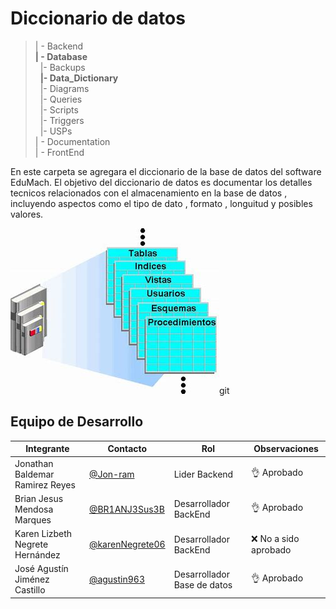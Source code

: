 # Diccionario de datos 
>| - Backend <br>
>**| - Database** <br>
>&nbsp;&nbsp;|- Backups<br>
>&nbsp;&nbsp;**|- Data_Dictionary**<br>
>&nbsp;&nbsp;|- Diagrams<br>
>&nbsp;&nbsp;|- Queries<br>
>&nbsp;&nbsp;|- Scripts<br>
>&nbsp;&nbsp;|- Triggers<br>
>&nbsp;&nbsp;|- USPs<br>
>| - Documentation<br>
>| - FrontEnd

En este carpeta se agregara el diccionario de la base de datos del software EduMach.
El objetivo del diccionario de datos es documentar los detalles tecnicos relacionados
 con el almacenamiento en la base de datos , incluyendo aspectos como el tipo de dato
  , formato , longuitud y posibles valores.

  ![DICCIONARIO DE DATOS]( https://github.com/agustin963/Integradora-I/blob/main/OIP.jpeg )git
  ## Equipo de Desarrollo
|Integrante|Contacto|Rol|Observaciones|
|----------|-------|---|-------------|
| Jonathan Baldemar Ramirez Reyes|[@Jon-ram](https://github.com/Jon-ram)|Lider Backend|👌 Aprobado
| Brian Jesus Mendosa Marques|[@BR1ANJ3Sus3B](https://github.com/BR1ANJ3Sus3B)|Desarrollador BackEnd|👌 Aprobado
| Karen Lizbeth Negrete Hernández|[@karenNegrete06](https://github.com/karenNegrete06)| Desarrollador BackEnd|❌ No a sido aprobado
| José Agustín Jiménez Castillo|[@agustin963](https://github.com/agustin963)|Desarrollador Base de datos |👌 Aprobado
